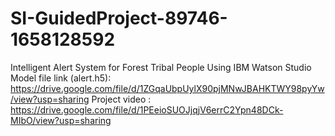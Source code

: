 # SI-GuidedProject-89746-1658128592
Intelligent Alert System for Forest Tribal People  Using IBM Watson Studio
Model file link (alert.h5): https://drive.google.com/file/d/1ZGqaUbpUylX90pjMNwJBAHKTWY98pyYw/view?usp=sharing
Project video : https://drive.google.com/file/d/1PEeioSUOJjqjV6errC2Ypn48DCk-MIbO/view?usp=sharing
